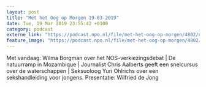 ```yaml
---
layout: post
title: "Met het Oog op Morgen 19-03-2019"
date: Tue, 19 Mar 2019 23:55:42 +0100
category: podcast
externe_link: "https://podcast.npo.nl/file/met-het-oog-op-morgen/4802/nporadio1_met-het-oog-op-morgen_20190319_met-het-oog-op-morgen-19-03-2019_EGU6F4.mp3"
feature_image: "https://podcast.npo.nl/file/met-het-oog-op-morgen/4802/nporadio1_met-het-oog-op-morgen_20190319_met-het-oog-op-morgen-19-03-2019_EGU6F4.mp3"
---
```


Met vandaag: Wilma Borgman over het NOS-verkiezingsdebat | De natuurramp in Mozambique | Journalist Chris Aalberts geeft een snelcursus over de waterschappen | Seksuoloog Yuri Ohlrichs over een sekshandleiding voor jongens. Presentatie: Wilfried de Jong
